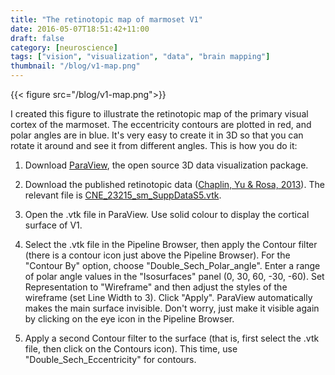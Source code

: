 ```yaml
---
title: "The retinotopic map of marmoset V1"
date: 2016-05-07T18:51:42+11:00
draft: false
category: [neuroscience]
tags: ["vision", "visualization", "data", "brain mapping"]
thumbnail: "/blog/v1-map.png"
---
```


{{< figure src="/blog/v1-map.png">}}


I created this figure to illustrate the retinotopic map of the primary visual cortex of the marmoset. The eccentricity contours are plotted in red, and polar angles are in blue. It's very easy to create it in 3D so that you can rotate it around and see it from different angles. This is how you do it:

1. Download [ParaView](https://www.paraview.org), the open source 3D data visualization package.

2. Download the published retinotopic data ([Chaplin, Yu & Rosa, 2013](http://onlinelibrary.wiley.com/doi/10.1002/cne.23215/abstract;jsessionid=785ECD35494A9B810E6AC757C05C4452.f04t02)).  The relevant file is [CNE_23215_sm_SuppDataS5.vtk](http://onlinelibrary.wiley.com/store/10.1002/cne.23215/asset/supinfo/CNE_23215_sm_SuppDataS5.vtk?v=1&s=a3f4021122cf3fe8ad659b7c008a427e2c027a5f).

3. Open the .vtk file in ParaView. Use solid colour to display the cortical surface of V1.

4. Select the .vtk file in the Pipeline Browser, then apply the Contour filter (there is a contour icon just above the Pipeline Browser). For the "Contour By" option, choose "Double_Sech_Polar_angle". Enter a range of polar angle values in the "Isosurfaces" panel (0, 30, 60, -30, -60). Set Representation to "Wireframe" and then adjust the styles of the wireframe (set Line Width to 3). Click "Apply". ParaView automatically makes the main surface invisible. Don't worry, just make it visible again by clicking on the eye icon in the Pipeline Browser.

5. Apply a second Contour filter to the surface (that is, first select the .vtk file, then click on the Contours icon). This time, use "Double_Sech_Eccentricity" for contours.

